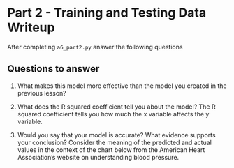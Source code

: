# Part 2 - Training and Testing Data Writeup

After completing `a6_part2.py` answer the following questions

## Questions to answer

1. What makes this model more effective than the model you created in the previous lesson?


2. What does the R squared coefficient tell you about the model?
The R squared coefficient tells you how much the x variable affects the y variable. 

3. Would you say that your model is accurate? What evidence supports your conclusion? Consider the meaning of the predicted and actual values in the context of the chart below from the American Heart Association’s website on understanding blood pressure.